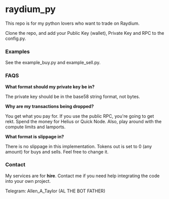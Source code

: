 # raydium_py

This repo is for my python lovers who want to trade on Raydium.

Clone the repo, and add your Public Key (wallet), Private Key and RPC to the config.py.

### Examples

See the example_buy.py and example_sell.py. 

### FAQS

**What format should my private key be in?** 

The private key should be in the base58 string format, not bytes. 

**Why are my transactions being dropped?** 

You get what you pay for. If you use the public RPC, you're going to get rekt. Spend the money for Helius or Quick Node. Also, play around with the compute limits and lamports.

**What format is slippage in?** 

There is no slippage in this implementation. Tokens out is set to 0 (any amount) for buys and sells. Feel free to change it. 

### Contact

My services are for **hire**. Contact me if you need help integrating the code into your own project. 

Telegram: Allen_A_Taylor (AL THE BOT FATHER)
